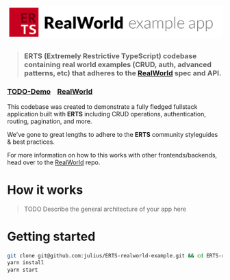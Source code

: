 # ![RealWorld Example App](logo.png)

> ### ERTS (Extremely Restrictive TypeScript) codebase containing real world examples (CRUD, auth, advanced patterns, etc) that adheres to the [RealWorld](https://github.com/gothinkster/realworld) spec and API.


### [TODO-Demo](https://github.com/gothinkster/realworld)&nbsp;&nbsp;&nbsp;&nbsp;[RealWorld](https://github.com/gothinkster/realworld)


This codebase was created to demonstrate a fully fledged fullstack application built with **ERTS** including CRUD operations, authentication, routing, pagination, and more.

We've gone to great lengths to adhere to the **ERTS** community styleguides & best practices.

For more information on how to this works with other frontends/backends, head over to the [RealWorld](https://github.com/gothinkster/realworld) repo.


# How it works

> TODO Describe the general architecture of your app here

# Getting started

```bash
git clone git@github.com:julius/ERTS-realworld-example.git && cd ERTS-realworld-example
yarn install
yarn start
```

